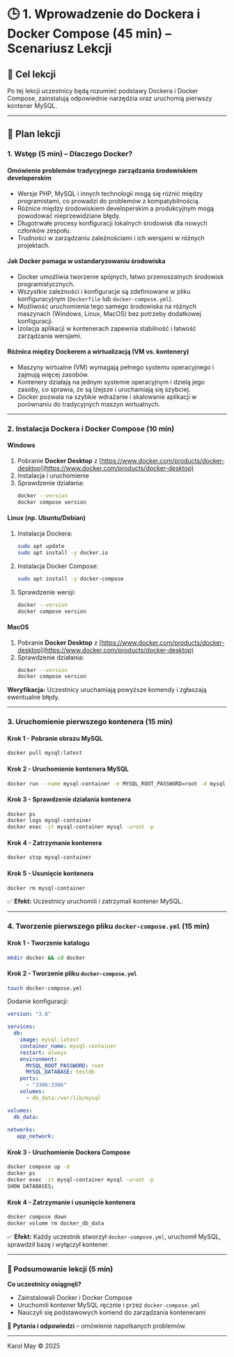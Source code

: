 # 🕒 1. Wprowadzenie do Dockera i Docker Compose (45 min) – Scenariusz Lekcji

## 🌟 Cel lekcji
Po tej lekcji uczestnicy będą rozumieć podstawy Dockera i Docker Compose, zainstalują odpowiednie narzędzia oraz uruchomią pierwszy kontener MySQL.

---

## 📌 Plan lekcji
### **1. Wstęp (5 min) – Dlaczego Docker?**

#### Omówienie problemów tradycyjnego zarządzania środowiskiem developerskim
- Wersje PHP, MySQL i innych technologii mogą się różnić między programistami, co prowadzi do problemów z kompatybilnością.
- Różnice między środowiskiem developerskim a produkcyjnym mogą powodować nieprzewidziane błędy.
- Długotrwałe procesy konfiguracji lokalnych środowisk dla nowych członków zespołu.
- Trudności w zarządzaniu zależnościami i ich wersjami w różnych projektach.

#### Jak Docker pomaga w ustandaryzowaniu środowiska
- Docker umożliwia tworzenie spójnych, łatwo przenoszalnych środowisk programistycznych.
- Wszystkie zależności i konfiguracje są zdefiniowane w pliku konfiguracyjnym (`Dockerfile` lub `docker-compose.yml`).
- Możliwość uruchomienia tego samego środowiska na różnych maszynach (Windows, Linux, MacOS) bez potrzeby dodatkowej konfiguracji.
- Izolacja aplikacji w kontenerach zapewnia stabilność i łatwość zarządzania wersjami.

#### Różnica między Dockerem a wirtualizacją (VM vs. kontenery)
- Maszyny wirtualne (VM) wymagają pełnego systemu operacyjnego i zajmują więcej zasobów.
- Kontenery działają na jednym systemie operacyjnym i dzielą jego zasoby, co sprawia, że są lżejsze i uruchamiają się szybciej.
- Docker pozwala na szybkie wdrażanie i skalowanie aplikacji w porównaniu do tradycyjnych maszyn wirtualnych.

---

### **2. Instalacja Dockera i Docker Compose (10 min)**
#### **Windows**
1. Pobranie **Docker Desktop** z [https://www.docker.com/products/docker-desktop](https://www.docker.com/products/docker-desktop)
2. Instalacja i uruchomienie
3. Sprawdzenie działania:
   ```sh
   docker --version
   docker compose version
   ```

#### **Linux (np. Ubuntu/Debian)**
1. Instalacja Dockera:
   ```sh
   sudo apt update
   sudo apt install -y docker.io
   ```
2. Instalacja Docker Compose:
   ```sh
   sudo apt install -y docker-compose
   ```
3. Sprawdzenie wersji:
   ```sh
   docker --version
   docker compose version
   ```

#### **MacOS**
1. Pobranie **Docker Desktop** z [https://www.docker.com/products/docker-desktop](https://www.docker.com/products/docker-desktop)
2. Sprawdzenie działania:
   ```sh
   docker --version
   docker compose version
   ```

**Weryfikacja:** Uczestnicy uruchamiają powyższe komendy i zgłaszają ewentualne błędy.

---

### **3. Uruchomienie pierwszego kontenera (15 min)**
#### **Krok 1 - Pobranie obrazu MySQL**
```sh
docker pull mysql:latest
```

#### **Krok 2 - Uruchomienie kontenera MySQL**
```sh
docker run --name mysql-container -e MYSQL_ROOT_PASSWORD=root -d mysql:latest
```

#### **Krok 3 - Sprawdzenie działania kontenera**
```sh
docker ps
docker logs mysql-container
docker exec -it mysql-container mysql -uroot -p
```

#### **Krok 4 - Zatrzymanie kontenera**
```sh
docker stop mysql-container
```

#### **Krok 5 - Usunięcie kontenera**
```sh
docker rm mysql-container
```

✅ **Efekt:** Uczestnicy uruchomili i zatrzymali kontener MySQL.

---

### **4. Tworzenie pierwszego pliku `docker-compose.yml` (15 min)**
#### **Krok 1 - Tworzenie katalogu**
```sh
mkdir docker && cd docker
```

#### **Krok 2 - Tworzenie pliku `docker-compose.yml`**
```sh
touch docker-compose.yml
```
Dodanie konfiguracji:
```yaml
version: "3.8"

services:
  db:
    image: mysql:latest
    container_name: mysql-container
    restart: always
    environment:
      MYSQL_ROOT_PASSWORD: root
      MYSQL_DATABASE: testdb
    ports:
      - "3306:3306"
    volumes:
      - db_data:/var/lib/mysql

volumes:
  db_data:
     
networks:
   app_network:
```

#### **Krok 3 - Uruchomienie Dockera Compose**
```sh
docker compose up -d
docker ps
docker exec -it mysql-container mysql -uroot -p
SHOW DATABASES;
```

#### **Krok 4 - Zatrzymanie i usunięcie kontenera**
```sh
docker compose down
docker volume rm docker_db_data
```

✅ **Efekt:** Każdy uczestnik stworzył `docker-compose.yml`, uruchomił MySQL, sprawdził bazę i wyłączył kontener.

---

### **📝 Podsumowanie lekcji (5 min)**
**Co uczestnicy osiągnęli?**
- Zainstalowali Docker i Docker Compose
- Uruchomili kontener MySQL ręcznie i przez `docker-compose.yml`
- Nauczyli się podstawowych komend do zarządzania kontenerami

📢 **Pytania i odpowiedzi** – omówienie napotkanych problemów.

---
Karol May © 2025
